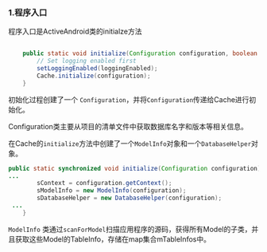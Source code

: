
### 1.程序入口

程序入口是ActiveAndroid类的initialze方法

```java

	public static void initialize(Configuration configuration, boolean loggingEnabled) {
		// Set logging enabled first
		setLoggingEnabled(loggingEnabled);
		Cache.initialize(configuration);
	}

```

初始化过程创建了一个 `Configuration`，并将`Configuration`传递给Cache进行初始化。

Configuration类主要从项目的清单文件中获取数据库名字和版本等相关信息。

在Cache的`initialize`方法中创建了一个`ModelInfo`对象和一个`DatabaseHelper`对象。

```java
public static synchronized void initialize(Configuration configuration) {
...
		sContext = configuration.getContext();
		sModelInfo = new ModelInfo(configuration);
		sDatabaseHelper = new DatabaseHelper(configuration);
 ...
	}
```
`ModelInfo` 类通过`scanForModel`扫描应用程序的源码，获得所有Model的子类，并且获取这些Model的TableInfo，存储在map集合mTableInfos中。




